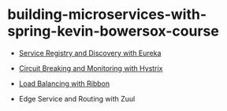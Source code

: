 # building-microservices-with-spring-kevin-bowersox-course

- [Service Registry and Discovery with Eureka](https://github.com/excelsiorsoft/building-microservices-with-spring-kevin-bowersox-course/blob/master/service-registry-and-discovery-with-eureka/README.md)

- [Circuit Breaking and Monitoring with Hystrix](https://github.com/excelsiorsoft/building-microservices-with-spring-kevin-bowersox-course/tree/master/curcuit-breaker-fault-tolerance-with-hystrix)

- [Load Balancing with Ribbon](https://github.com/excelsiorsoft/building-microservices-with-spring-kevin-bowersox-course/blob/master/client-side-load-balancing-with-ribbon/README.md)

- Edge Service and Routing with Zuul